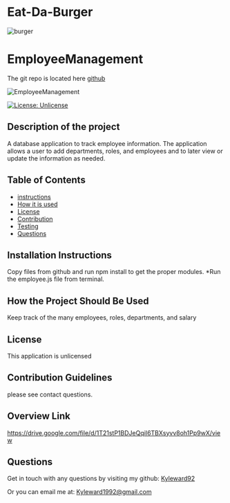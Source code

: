 # Eat-Da-Burger
![burger](https://user-images.githubusercontent.com/70237338/104798487-4720af00-5795-11eb-9ebb-5381e6c1acc2.jpg)


# EmployeeManagement

The git repo is located here [github](https://github.com/kyleward92/EmployeeManagement.git)


![EmployeeManagement](https://user-images.githubusercontent.com/70237338/104797993-d6779380-5790-11eb-8313-b4eba7ab4551.PNG)


[![License: Unlicense](https://img.shields.io/badge/license-Unlicense-blue.svg)](http://unlicense.org/)
## Description of the project
A database application to track employee information. The application allows a user to add departments, roles, and employees and to later view or update the information as needed.
    
## Table of Contents
- [instructions](#-Installation-Instructions)
- [How it is used](#-How-the-Project-Should-Be-Used)
- [License](#-License)
- [Contribution](#-Contribution-Guidelines)
- [Testing](#-Test-Instructions)
- [Questions](#-Questions)
    
## Installation Instructions
Copy files from github and run npm install to get the proper modules. *Run the employee.js file from terminal.
    
## How the Project Should Be Used
Keep track of the many employees, roles, departments, and salary

    
## License 
This application is unlicensed
    
## Contribution Guidelines
please see contact questions.

## Overview Link
https://drive.google.com/file/d/1T21stP1BDJeQqiI6TBXsyvv8oh1Pp9wX/view
    
<!-- ## Test Instructions
Download and run node index.js -->
    
## Questions
Get in touch with any questions by visiting my github:
[Kyleward92](https://github.com/Kyleward92/) 
  
Or you can email me at:
[Kyleward1992@gmail.com](mailto:Kyleward1992@gmail.com)
